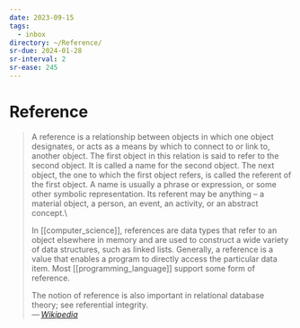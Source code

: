 ```yaml
---
date: 2023-09-15
tags:
  - inbox
directory: ~/Reference/
sr-due: 2024-01-28
sr-interval: 2
sr-ease: 245
---
```

# Reference

> A reference is a relationship between objects in which one object designates,
> or acts as a means by which to connect to or link to, another object. The
> first object in this relation is said to refer to the second object. It is
> called a name for the second object. The next object, the one to which the
> first object refers, is called the referent of the first object. A name is
> usually a phrase or expression, or some other symbolic representation. Its
> referent may be anything – a material object, a person, an event, an activity,
> or an abstract concept.\
>
> In [[computer_science]], references are data types that refer to an object
> elsewhere in memory and are used to construct a wide variety of data
> structures, such as linked lists. Generally, a reference is a value that
> enables a program to directly access the particular data item. Most
> [[programming_language]] support some form of reference.
>
> The notion of reference is also important in relational database theory; see
> referential integrity.\
> — <cite>[Wikipedia](https://en.wikipedia.org/wiki/Reference)</cite>

